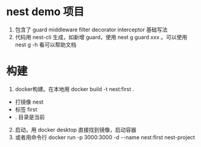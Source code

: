 # nest demo 项目
1. 包含了 guard middleware filter decorator interceptor 基础写法
2. 代码用 nest-cli 生成，如新增 guard，使用 nest g guard xxx 。可以使用 nest g -h 看可以帮助文档

# 构建
1. docker构建。在本地用  docker build -t nest:first . 
- 打镜像 nest
- 标签 first 
- . 目录是当前

2. 启动，用 docker desktop 直接找到镜像，启动容器
3. 或者用命令行 docker run -p 3000:3000 -d --name nest:first nest-project
